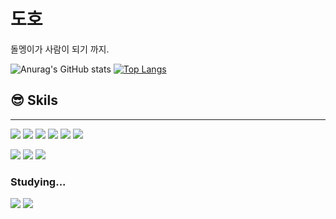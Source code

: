 # 도호
돌멩이가 사람이 되기 까지. 

![Anurag's GitHub stats](https://github-readme-stats.vercel.app/api?username=doho-ho&count_private=true&show_icons=true)
[![Top Langs](https://github-readme-stats.vercel.app/api/top-langs/?username=doho-ho&layout=compact&exclude_repo=Coding-test-practice,DOHO,Library)](https://github.com/anuraghazra/github-readme-stats)   

## :sunglasses: Skils
---
<img src="https://img.shields.io/badge/Java-007396?style=flat&logo=Java&logoColor=white"/> <img src="https://img.shields.io/badge/C++-00599C?style=flat&logo=C%2B%2B&logoColor=white"/> <img src="https://img.shields.io/badge/Spring Boot-6DB33F?style=flat&logo=Spring Boot&logoColor=white"/>  <img src="https://img.shields.io/badge/JPA Hibernate-59666C?style=flat&logo=Hibernate&logoColor=white"/> <img src="https://img.shields.io/badge/MySQL-4479A1?style=flat&logo=MySQL&logoColor=white"/> <img src="https://img.shields.io/badge/MariaDB-003545?style=flat&logo=MariaDB&logoColor=white"/>

<img src="https://img.shields.io/badge/Docker-2496ED?style=flat&logo=Docker&logoColor=white"/> <img src="https://img.shields.io/badge/NGINX-009639?style=flat&logo=NGINX&logoColor=white"/> <img src="https://img.shields.io/badge/Jenkins-D24939?style=flat&logo=Jenkins&logoColor=white"/> 
 
### **Studying...**
<img src="https://img.shields.io/badge/Spring Security-6DB33F?style=flat&logo=Spring Security&logoColor=white"/>  <img src="https://img.shields.io/badge/Redis-DC382D?style=flat&logo=Redis&logoColor=white"/> 
